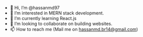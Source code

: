 - 👋 Hi, I’m @hassanmd97
- 👀 I’m interested in MERN stack development.
- 🌱 I’m currently learning React.js
- 💞️ I’m looking to collaborate on building websites.
- 📫 How to reach me (Mail me on hassanmd.br14@gmail.com)

<!---
hassanmd97/hassanmd97 is a ✨ special ✨ repository because its `README.md` (this file) appears on your GitHub profile.
You can click the Preview link to take a look at your changes.
--->
